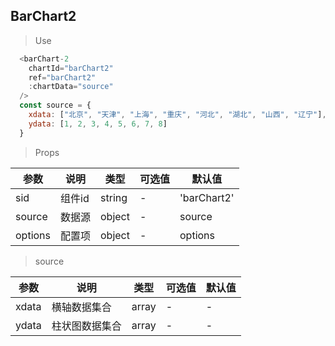## BarChart2

> Use
```javascript
  <barChart-2 
    chartId="barChart2"
    ref="barChart2"
    :chartData="source"
  />
  const source = {
    xdata: ["北京", "天津", "上海", "重庆", "河北", "湖北", "山西", "辽宁"],
    ydata: [1, 2, 3, 4, 5, 6, 7, 8]
  }
```

> Props

参数|说明|类型|可选值|默认值
-|-|-|-|-|
sid|组件id|string|-|'barChart2'
source|数据源|object|-|source
options|配置项|object|-|options

> source

参数|说明|类型|可选值|默认值
-|-|-|-|-|
xdata|横轴数据集合|array| -| -
ydata|柱状图数据集合|array|-| -
